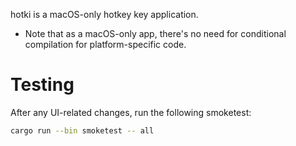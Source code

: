 
hotki is a macOS-only hotkey key application.

- Note that as a macOS-only app, there's no need for conditional compilation for platform-specific code.


# Testing

After any UI-related changes, run the following smoketest:

```bash
cargo run --bin smoketest -- all
```

